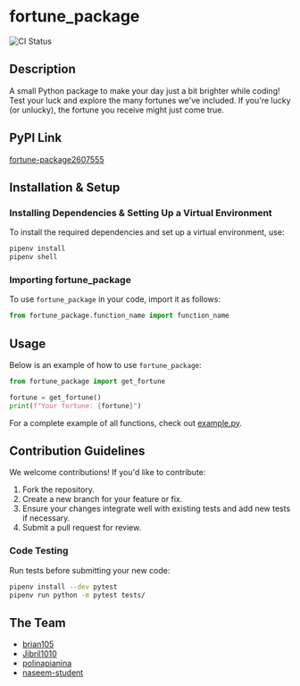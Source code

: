 # fortune_package
![CI Status](https://github.com/software-students-spring2025/3-python-package-parallax/actions/workflows/build.yaml/badge.svg)

## Description
A small Python package to make your day just a bit brighter while coding! Test your luck and explore the many fortunes we've included. If you're lucky (or unlucky), the fortune you receive might just come true.

## PyPI Link
[fortune-package2607555](https://pypi.org/project/fortune-teller2607555/0.1.0/)

## Installation & Setup

### Installing Dependencies & Setting Up a Virtual Environment
To install the required dependencies and set up a virtual environment, use:
```sh
pipenv install
pipenv shell
```

### Importing fortune_package
To use `fortune_package` in your code, import it as follows:
```python
from fortune_package.function_name import function_name
```

## Usage
Below is an example of how to use `fortune_package`:
```python
from fortune_package import get_fortune

fortune = get_fortune()
print(f"Your fortune: {fortune}")
```

For a complete example of all functions, check out [example.py](https://github.com/software-students-spring2025/3-python-package-parallax/blob/main/example.py).

## Contribution Guidelines
We welcome contributions! If you'd like to contribute:
1. Fork the repository.
2. Create a new branch for your feature or fix.
3. Ensure your changes integrate well with existing tests and add new tests if necessary.
4. Submit a pull request for review.

### Code Testing
Run tests before submitting your new code:

```sh
pipenv install --dev pytest
pipenv run python -m pytest tests/
```

## The Team
- [brian105](https://github.com/brian105)
- [Jibril1010](https://github.com/Jibril1010)
- [polinapianina](https://github.com/polinapianina)
- [naseem-student](https://github.com/naseem-student)

